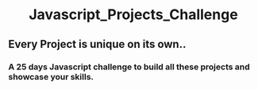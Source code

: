 <h1 align="center">Javascript_Projects_Challenge</h1>
<h2>Every Project is unique on its own..</h2>
<h3>A 25 days Javascript challenge to build all these projects and showcase your skills.</h3>

